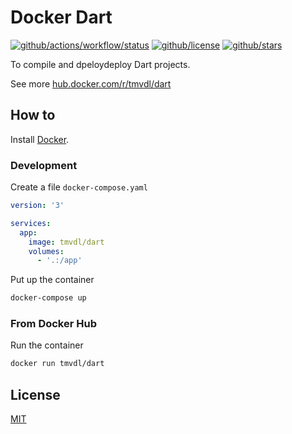 # Docker Dart

[![github/actions/workflow/status](https://img.shields.io/github/actions/workflow/status/brtmvdl/docker-dart/docker-push.yml)](https://img.shields.io/github/actions/workflow/status/brtmvdl/docker-dart/docker-push.yml) [![github/license](https://img.shields.io/github/license/brtmvdl/docker-dart)](https://img.shields.io/github/license/brtmvdl/docker-dart) [![github/stars](https://img.shields.io/github/stars/brtmvdl/docker-dart?style=social)](https://img.shields.io/github/stars/brtmvdl/antify?style=social)

To compile and dpeloydeploy Dart projects. 

See more [hub.docker.com/r/tmvdl/dart](https://hub.docker.com/r/tmvdl/dart)

## How to

Install [Docker](https://docs.docker.com/engine/install/).

### Development

Create a file `docker-compose.yaml`

```yaml
version: '3'

services:
  app:
    image: tmvdl/dart
    volumes:
      - '.:/app'
```

Put up the container

```bash
docker-compose up
```

### From Docker Hub

Run the container

```sh
docker run tmvdl/dart
```

## License

[MIT](./LICENSE)
